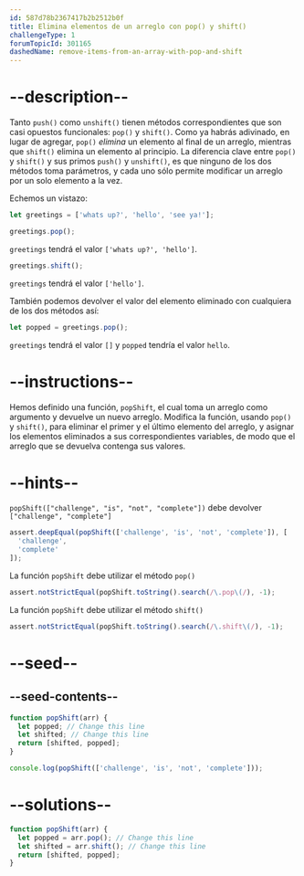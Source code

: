 ```yaml
---
id: 587d78b2367417b2b2512b0f
title: Elimina elementos de un arreglo con pop() y shift()
challengeType: 1
forumTopicId: 301165
dashedName: remove-items-from-an-array-with-pop-and-shift
---
```


# --description--

Tanto `push()` como `unshift()` tienen métodos correspondientes que son casi opuestos funcionales: `pop()` y `shift()`. Como ya habrás adivinado, en lugar de agregar, `pop()` *elimina* un elemento al final de un arreglo, mientras que `shift()` elimina un elemento al principio. La diferencia clave entre `pop()` y `shift()` y sus primos `push()` y `unshift()`, es que ninguno de los dos métodos toma parámetros, y cada uno sólo permite modificar un arreglo por un solo elemento a la vez.

Echemos un vistazo:

```js
let greetings = ['whats up?', 'hello', 'see ya!'];

greetings.pop();
```

`greetings` tendrá el valor `['whats up?', 'hello']`.

```js
greetings.shift();
```

`greetings` tendrá el valor `['hello']`.

También podemos devolver el valor del elemento eliminado con cualquiera de los dos métodos así:

```js
let popped = greetings.pop();
```

`greetings` tendrá el valor `[]` y `popped` tendría el valor `hello`.

# --instructions--

Hemos definido una función, `popShift`, el cual toma un arreglo como argumento y devuelve un nuevo arreglo. Modifica la función, usando `pop()` y `shift()`, para eliminar el primer y el último elemento del arreglo, y asignar los elementos eliminados a sus correspondientes variables, de modo que el arreglo que se devuelva contenga sus valores.

# --hints--

`popShift(["challenge", "is", "not", "complete"])` debe devolver `["challenge", "complete"]`

```js
assert.deepEqual(popShift(['challenge', 'is', 'not', 'complete']), [
  'challenge',
  'complete'
]);
```

La función `popShift` debe utilizar el método `pop()`

```js
assert.notStrictEqual(popShift.toString().search(/\.pop\(/), -1);
```

La función `popShift` debe utilizar el método `shift()`

```js
assert.notStrictEqual(popShift.toString().search(/\.shift\(/), -1);
```

# --seed--

## --seed-contents--

```js
function popShift(arr) {
  let popped; // Change this line
  let shifted; // Change this line
  return [shifted, popped];
}

console.log(popShift(['challenge', 'is', 'not', 'complete']));
```

# --solutions--

```js
function popShift(arr) {
  let popped = arr.pop(); // Change this line
  let shifted = arr.shift(); // Change this line
  return [shifted, popped];
}
```
